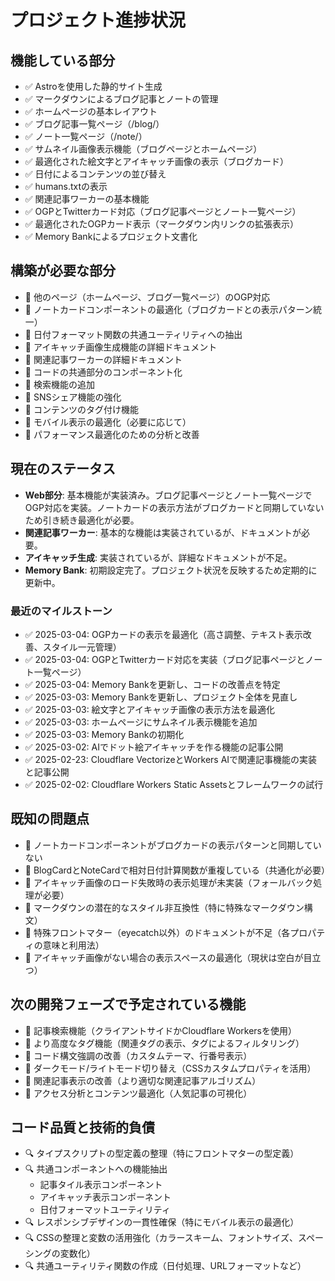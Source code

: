 # プロジェクト進捗状況

## 機能している部分
- ✅ Astroを使用した静的サイト生成
- ✅ マークダウンによるブログ記事とノートの管理
- ✅ ホームページの基本レイアウト
- ✅ ブログ記事一覧ページ（/blog/）
- ✅ ノート一覧ページ（/note/）
- ✅ サムネイル画像表示機能（ブログページとホームページ）
- ✅ 最適化された絵文字とアイキャッチ画像の表示（ブログカード）
- ✅ 日付によるコンテンツの並び替え
- ✅ humans.txtの表示
- ✅ 関連記事ワーカーの基本機能
- ✅ OGPとTwitterカード対応（ブログ記事ページとノート一覧ページ）
- ✅ 最適化されたOGPカード表示（マークダウン内リンクの拡張表示）
- ✅ Memory Bankによるプロジェクト文書化

## 構築が必要な部分
- 🔄 他のページ（ホームページ、ブログ一覧ページ）のOGP対応
- 🔄 ノートカードコンポーネントの最適化（ブログカードとの表示パターン統一）
- 🔄 日付フォーマット関数の共通ユーティリティへの抽出
- 🔄 アイキャッチ画像生成機能の詳細ドキュメント
- 🔄 関連記事ワーカーの詳細ドキュメント
- 🔄 コードの共通部分のコンポーネント化
- 🔄 検索機能の追加
- 🔄 SNSシェア機能の強化
- 🔄 コンテンツのタグ付け機能
- 🔄 モバイル表示の最適化（必要に応じて）
- 🔄 パフォーマンス最適化のための分析と改善

## 現在のステータス
- **Web部分**: 基本機能が実装済み。ブログ記事ページとノート一覧ページでOGP対応を実装。ノートカードの表示方法がブログカードと同期していないため引き続き最適化が必要。
- **関連記事ワーカー**: 基本的な機能は実装されているが、ドキュメントが必要。
- **アイキャッチ生成**: 実装されているが、詳細なドキュメントが不足。
- **Memory Bank**: 初期設定完了。プロジェクト状況を反映するため定期的に更新中。
### 最近のマイルストーン
- ✅ 2025-03-04: OGPカードの表示を最適化（高さ調整、テキスト表示改善、スタイル一元管理）
- ✅ 2025-03-04: OGPとTwitterカード対応を実装（ブログ記事ページとノート一覧ページ）
- ✅ 2025-03-04: Memory Bankを更新し、コードの改善点を特定
- ✅ 2025-03-03: Memory Bankを更新し、プロジェクト全体を見直し
- ✅ 2025-03-03: 絵文字とアイキャッチ画像の表示方法を最適化
- ✅ 2025-03-03: ホームページにサムネイル表示機能を追加
- ✅ 2025-03-03: Memory Bankの初期化
- ✅ 2025-03-02: AIでドット絵アイキャッチを作る機能の記事公開
- ✅ 2025-02-23: Cloudflare VectorizeとWorkers AIで関連記事機能の実装と記事公開
- ✅ 2025-02-02: Cloudflare Workers Static Assetsとフレームワークの試行

## 既知の問題点
- 📝 ノートカードコンポーネントがブログカードの表示パターンと同期していない
- 📝 BlogCardとNoteCardで相対日付計算関数が重複している（共通化が必要）
- 📝 アイキャッチ画像のロード失敗時の表示処理が未実装（フォールバック処理が必要）
- 📝 マークダウンの潜在的なスタイル非互換性（特に特殊なマークダウン構文）
- 📝 特殊フロントマター（eyecatch以外）のドキュメントが不足（各プロパティの意味と利用法）
- 📝 アイキャッチ画像がない場合の表示スペースの最適化（現状は空白が目立つ）

## 次の開発フェーズで予定されている機能
- 🚀 記事検索機能（クライアントサイドかCloudflare Workersを使用）
- 🚀 より高度なタグ機能（関連タグの表示、タグによるフィルタリング）
- 🚀 コード構文強調の改善（カスタムテーマ、行番号表示）
- 🚀 ダークモード/ライトモード切り替え（CSSカスタムプロパティを活用）
- 🚀 関連記事表示の改善（より適切な関連記事アルゴリズム）
- 🚀 アクセス分析とコンテンツ最適化（人気記事の可視化）

## コード品質と技術的負債
- 🔍 タイプスクリプトの型定義の整理（特にフロントマターの型定義）
- 🔍 共通コンポーネントへの機能抽出
  - 記事タイル表示コンポーネント
  - アイキャッチ表示コンポーネント
  - 日付フォーマットユーティリティ
- 🔍 レスポンシブデザインの一貫性確保（特にモバイル表示の最適化）
- 🔍 CSSの整理と変数の活用強化（カラースキーム、フォントサイズ、スペーシングの変数化）
- 🔍 共通ユーティリティ関数の作成（日付処理、URLフォーマットなど）
